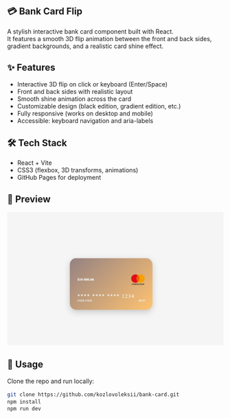 ## 💳 Bank Card Flip  
A stylish interactive bank card component built with React.  
It features a smooth 3D flip animation between the front and back sides, gradient backgrounds, and a realistic card shine effect.  

## ✨ Features  
- Interactive 3D flip on click or keyboard (Enter/Space)  
- Front and back sides with realistic layout  
- Smooth shine animation across the card  
- Customizable design (black edition, gradient edition, etc.)  
- Fully responsive (works on desktop and mobile)  
- Accessible: keyboard navigation and aria-labels  

## 🛠 Tech Stack  
- React + Vite  
- CSS3 (flexbox, 3D transforms, animations)  
- GitHub Pages for deployment  

## 📸 Preview  
<img src="src/assets/preview.jpg" alt="Bank Card Preview" /> 

## 🚀 Usage  
Clone the repo and run locally:  

```bash
git clone https://github.com/kozlovoleksii/bank-card.git
npm install
npm run dev
